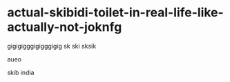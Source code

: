 # actual-skibidi-toilet-in-real-life-like-actually-not-joknfg

gigigigggigigggigig
sk
ski
sksik

aueo

skib
india
